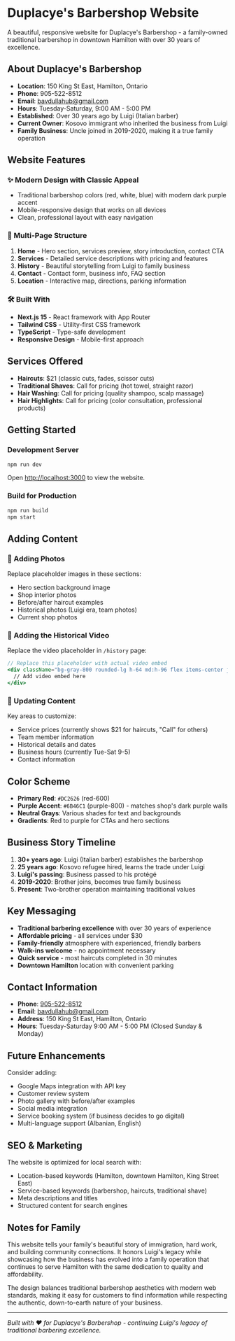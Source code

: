 # Duplacye's Barbershop Website

A beautiful, responsive website for Duplacye's Barbershop - a family-owned traditional barbershop in downtown Hamilton with over 30 years of excellence.

## About Duplacye's Barbershop

- **Location**: 150 King St East, Hamilton, Ontario
- **Phone**: 905-522-8512
- **Email**: bavdullahub@gmail.com
- **Hours**: Tuesday-Saturday, 9:00 AM - 5:00 PM
- **Established**: Over 30 years ago by Luigi (Italian barber)
- **Current Owner**: Kosovo immigrant who inherited the business from Luigi
- **Family Business**: Uncle joined in 2019-2020, making it a true family operation

## Website Features

### ✨ Modern Design with Classic Appeal

- Traditional barbershop colors (red, white, blue) with modern dark purple accent
- Mobile-responsive design that works on all devices
- Clean, professional layout with easy navigation

### 📱 Multi-Page Structure

1. **Home** - Hero section, services preview, story introduction, contact CTA
2. **Services** - Detailed service descriptions with pricing and features
3. **History** - Beautiful storytelling from Luigi to family business
4. **Contact** - Contact form, business info, FAQ section
5. **Location** - Interactive map, directions, parking information

### 🛠 Built With

- **Next.js 15** - React framework with App Router
- **Tailwind CSS** - Utility-first CSS framework
- **TypeScript** - Type-safe development
- **Responsive Design** - Mobile-first approach

## Services Offered

- **Haircuts**: $21 (classic cuts, fades, scissor cuts)
- **Traditional Shaves**: Call for pricing (hot towel, straight razor)
- **Hair Washing**: Call for pricing (quality shampoo, scalp massage)
- **Hair Highlights**: Call for pricing (color consultation, professional products)

## Getting Started

### Development Server

```bash
npm run dev
```

Open [http://localhost:3000](http://localhost:3000) to view the website.

### Build for Production

```bash
npm run build
npm start
```

## Adding Content

### 📸 Adding Photos

Replace placeholder images in these sections:

- Hero section background image
- Shop interior photos
- Before/after haircut examples
- Historical photos (Luigi era, team photos)
- Current shop photos

### 🎥 Adding the Historical Video

Replace the video placeholder in `/history` page:

```jsx
// Replace this placeholder with actual video embed
<div className="bg-gray-800 rounded-lg h-64 md:h-96 flex items-center justify-center">
  // Add video embed here
</div>
```

### 📝 Updating Content

Key areas to customize:

- Service prices (currently shows $21 for haircuts, "Call" for others)
- Team member information
- Historical details and dates
- Business hours (currently Tue-Sat 9-5)
- Contact information

## Color Scheme

- **Primary Red**: `#DC2626` (red-600)
- **Purple Accent**: `#6B46C1` (purple-800) - matches shop's dark purple walls
- **Neutral Grays**: Various shades for text and backgrounds
- **Gradients**: Red to purple for CTAs and hero sections

## Business Story Timeline

1. **30+ years ago**: Luigi (Italian barber) establishes the barbershop
2. **25 years ago**: Kosovo refugee hired, learns the trade under Luigi
3. **Luigi's passing**: Business passed to his protégé
4. **2019-2020**: Brother joins, becomes true family business
5. **Present**: Two-brother operation maintaining traditional values

## Key Messaging

- **Traditional barbering excellence** with over 30 years of experience
- **Affordable pricing** - all services under $30
- **Family-friendly** atmosphere with experienced, friendly barbers
- **Walk-ins welcome** - no appointment necessary
- **Quick service** - most haircuts completed in 30 minutes
- **Downtown Hamilton** location with convenient parking

## Contact Information

- **Phone**: [905-522-8512](tel:905-522-8512)
- **Email**: [bavdullahub@gmail.com](mailto:bavdullahub@gmail.com)
- **Address**: 150 King St East, Hamilton, Ontario
- **Hours**: Tuesday-Saturday 9:00 AM - 5:00 PM (Closed Sunday & Monday)

## Future Enhancements

Consider adding:

- Google Maps integration with API key
- Customer review system
- Photo gallery with before/after examples
- Social media integration
- Service booking system (if business decides to go digital)
- Multi-language support (Albanian, English)

## SEO & Marketing

The website is optimized for local search with:

- Location-based keywords (Hamilton, downtown Hamilton, King Street East)
- Service-based keywords (barbershop, haircuts, traditional shave)
- Meta descriptions and titles
- Structured content for search engines

## Notes for Family

This website tells your family's beautiful story of immigration, hard work, and building community connections. It honors Luigi's legacy while showcasing how the business has evolved into a family operation that continues to serve Hamilton with the same dedication to quality and affordability.

The design balances traditional barbershop aesthetics with modern web standards, making it easy for customers to find information while respecting the authentic, down-to-earth nature of your business.

---

_Built with ❤️ for Duplacye's Barbershop - continuing Luigi's legacy of traditional barbering excellence._
